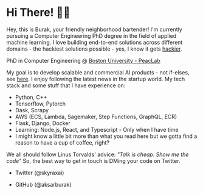 
# Hi There! 👋🏽

<div align="left">

Hey, this is Burak, your friendly neighborhood bartender! I'm currently pursuing a Computer Engineering PhD degree in the field of applied machine learning. I love building end-to-end solutions across different domains - the hackiest solutions possible - yes, I know it gets [hackier](https://youtu.be/yKg_3kyIhHc). 

PhD in Computer Engineering @ [Boston University - PeacLab](https://www.bu.edu/peaclab/)

</div>  
  
My goal is to develop scalable and commercial AI products - not if-elses, see [here](ai_scam.png). I enjoy following the latest news in the startup world. My tech stack and some stuff that I have experience on: 

- Python, C++
- Tensorflow, Pytorch
- Dask, Scrapy
- AWS (ECS, Lambda, Sagemaker, Step Functions, GraphQL, ECR) 
- Flask, Django, Docker
- Learning: Node.js, React, and Typescript - Only when I have time
- I might know a little bit more than what you read here but we gotta find a reason to have a cup of coffee, right? 


We all should follow Linus Torvalds' advice: *"Talk is cheap. Show me the code"* So, the best way to get in touch is DMing your code on Twitter.

* Twitter (@skyraxai)

* GitHub (@aksarburak)
